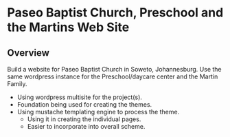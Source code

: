 # Paseo Baptist Church, Preschool and the Martins Web Site
## Overview
Build a website for Paseo Baptist Church in Soweto, Johannesburg. Use the same wordpress instance for the Preschool/daycare center and the Martin Family.

* Using wordpress multisite for the project(s).
* Foundation being used for creating the themes.
* Using mustache templating engine to process the theme.
  * Using it in creating the individual pages.
  * Easier to incorporate into overall scheme.
  
